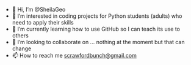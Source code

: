 - 👋 Hi, I’m @SheilaGeo
- 👀 I’m interested in coding projects for Python students (adults) who need to apply their skills
- 🌱 I’m currently learning how to use GitHub so I can teach its use to others
- 💞️ I’m looking to collaborate on ... nothing at the moment but that can change
- 📫 How to reach me scrawfordbunch@gmail.com

<!---
SheilaGeo/SheilaGeo is a ✨ special ✨ repository because its `README.md` (this file) appears on your GitHub profile.
You can click the Preview link to take a look at your changes.
--->
